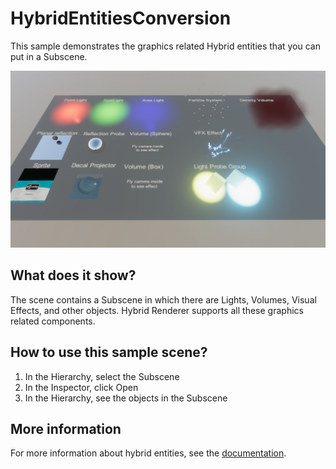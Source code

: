 # HybridEntitiesConversion

This sample demonstrates the graphics related Hybrid entities that you can put in a Subscene.

<img src="../../../READMEimages/HybridEntitiesConversion.PNG" width="600">

## What does it show?

The scene contains a Subscene in which there are Lights, Volumes, Visual Effects, and other objects. Hybrid Renderer supports all these graphics related components.

## How to use this sample scene?

1. In the Hierarchy, select the Subscene
2. In the Inspector, click Open
3. In the Hierarchy, see the objects in the Subscene

## More information

For more information about hybrid entities, see the [documentation](https://docs.unity3d.com/Packages/com.unity.rendering.hybrid@latest/index.html).